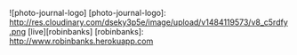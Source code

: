 ![photo-journal-logo]
[photo-journal-logo]: http://res.cloudinary.com/dseky3p5e/image/upload/v1484119573/v8_c5rdfy.png
[live][robinbanks]
[robinbanks]: http://www.robinbanks.herokuapp.com
